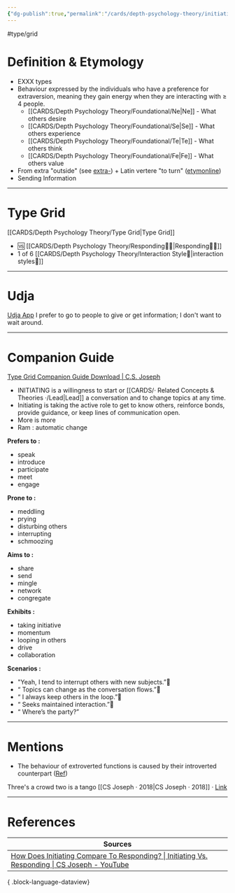 ```yaml
---
{"dg-publish":true,"permalink":"/cards/depth-psychology-theory/initiating/","noteIcon":"1","created":"2023-01-01T13:14:12.804+01:00","updated":"2023-06-22T21:01:12.846+02:00"}
---
```


#type/grid 
# Definition & Etymology 
- EXXX types 
- Behaviour expressed by the individuals who have a preference for extraversion, meaning they gain energy when they are interacting with ≥ 4 people. 
	- [[CARDS/Depth Psychology Theory/Foundational/Ne\|Ne]] - What others desire 
	- [[CARDS/Depth Psychology Theory/Foundational/Se\|Se]] - What others experience 
	- [[CARDS/Depth Psychology Theory/Foundational/Te\|Te]] - What others think 
	- [[CARDS/Depth Psychology Theory/Foundational/Fe\|Fe]] - What others value 
- From extra "outside" (see [extra-](https://www.etymonline.com/word/extra-?ref=etymonline_crossreference "Etymology, meaning and definition of extra- ")) + Latin vertere "to turn" ([etymonline](https://www.etymonline.com/word/introvert))
- Sending Information 
---
# Type Grid 
[[CARDS/Depth Psychology Theory/Type Grid\|Type Grid]]
- 🆚 [[CARDS/Depth Psychology Theory/Responding🧘‍♂️\|Responding🧘‍♂️]] 
- 1 of 6 [[CARDS/Depth Psychology Theory/Interaction Style💬\|interaction styles💬]] 

---
# Udja 
[Udja App](https://www.udja.app/#/)
I prefer to go to people to give or get information; I don't want to wait around.

---
# Companion Guide 
[Type Grid Companion Guide Download | C.S. Joseph](https://csjoseph.life/type-grid-companion-guide-download/)
-   INITIATING is a willingness to start or [[CARDS/· Related Concepts & Theories ·/Lead\|Lead]] a conversation and to change topics at any time.
-   Initiating is taking the active role to get to know others, reinforce bonds, provide guidance, or keep lines of communication open.
-   More is more 
-   Ram : automatic change

**Prefers to :** 
-   speak
-   introduce
-   participate
-   meet
-   engage  
    
**Prone to :**
-   meddling
-   prying
-   disturbing others
-   interrupting
-   schmoozing  
    
**Aims to :**
-   share
-   send
-   mingle
-   network
-   congregate  
    
**Exhibits :**
-   taking initiative
-   momentum
-   looping in others
-   drive
-   collaboration  
    
**Scenarios :**
-   "Yeah, I tend to interrupt others with new subjects.”
-   “ Topics can change as the conversation flows.”
-   “ I always keep others in the loop.”
-   “ Seeks maintained interaction.”
-   “ Where’s the party?”
---
# Mentions
- The behaviour of extroverted functions is caused by their introverted counterpart ([Ref](https://csjoseph.life/the-cognitive-functions-handbook-perception-functions/))

<div class="transclusion internal-embed is-loaded"><div class="markdown-embed">



Three's a crowd two is a tango [[CS Joseph · 2018\|CS Joseph · 2018]] · [Link](https://www.youtube.com/watch?v=4mOpzAXFrK8) 

</div></div>


---
# References  
| Sources                                                                                                                                       |
| --------------------------------------------------------------------------------------------------------------------------------------------- |
| [How Does Initiating Compare To Responding? \| Initiating Vs. Responding \| CS Joseph - YouTube](https://www.youtube.com/watch?v=4mOpzAXFrK8) |

{ .block-language-dataview}
